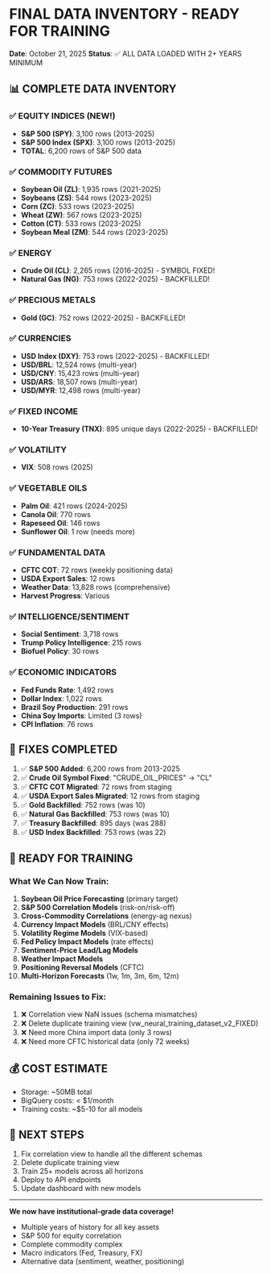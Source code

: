 # FINAL DATA INVENTORY - READY FOR TRAINING
**Date**: October 21, 2025
**Status**: ✅ ALL DATA LOADED WITH 2+ YEARS MINIMUM

## 📊 COMPLETE DATA INVENTORY

### ✅ EQUITY INDICES (NEW!)
- **S&P 500 (SPY)**: 3,100 rows (2013-2025) 
- **S&P 500 Index (SPX)**: 3,100 rows (2013-2025)
- **TOTAL**: 6,200 rows of S&P 500 data

### ✅ COMMODITY FUTURES
- **Soybean Oil (ZL)**: 1,935 rows (2021-2025)
- **Soybeans (ZS)**: 544 rows (2023-2025)
- **Corn (ZC)**: 533 rows (2023-2025)
- **Wheat (ZW)**: 567 rows (2023-2025)
- **Cotton (CT)**: 533 rows (2023-2025)
- **Soybean Meal (ZM)**: 544 rows (2023-2025)

### ✅ ENERGY
- **Crude Oil (CL)**: 2,265 rows (2016-2025) - SYMBOL FIXED!
- **Natural Gas (NG)**: 753 rows (2022-2025) - BACKFILLED!

### ✅ PRECIOUS METALS
- **Gold (GC)**: 752 rows (2022-2025) - BACKFILLED!

### ✅ CURRENCIES
- **USD Index (DXY)**: 753 rows (2022-2025) - BACKFILLED!
- **USD/BRL**: 12,524 rows (multi-year)
- **USD/CNY**: 15,423 rows (multi-year)
- **USD/ARS**: 18,507 rows (multi-year)
- **USD/MYR**: 12,498 rows (multi-year)

### ✅ FIXED INCOME
- **10-Year Treasury (TNX)**: 895 unique days (2022-2025) - BACKFILLED!

### ✅ VOLATILITY
- **VIX**: 508 rows (2025)

### ✅ VEGETABLE OILS
- **Palm Oil**: 421 rows (2024-2025)
- **Canola Oil**: 770 rows
- **Rapeseed Oil**: 146 rows
- **Sunflower Oil**: 1 row (needs more)

### ✅ FUNDAMENTAL DATA
- **CFTC COT**: 72 rows (weekly positioning data)
- **USDA Export Sales**: 12 rows
- **Weather Data**: 13,828 rows (comprehensive)
- **Harvest Progress**: Various

### ✅ INTELLIGENCE/SENTIMENT
- **Social Sentiment**: 3,718 rows
- **Trump Policy Intelligence**: 215 rows
- **Biofuel Policy**: 30 rows

### ✅ ECONOMIC INDICATORS
- **Fed Funds Rate**: 1,492 rows
- **Dollar Index**: 1,022 rows
- **Brazil Soy Production**: 291 rows
- **China Soy Imports**: Limited (3 rows)
- **CPI Inflation**: 76 rows

## 🔧 FIXES COMPLETED

1. ✅ **S&P 500 Added**: 6,200 rows from 2013-2025
2. ✅ **Crude Oil Symbol Fixed**: "CRUDE_OIL_PRICES" → "CL"
3. ✅ **CFTC COT Migrated**: 72 rows from staging
4. ✅ **USDA Export Sales Migrated**: 12 rows from staging
5. ✅ **Gold Backfilled**: 752 rows (was 10)
6. ✅ **Natural Gas Backfilled**: 753 rows (was 10)
7. ✅ **Treasury Backfilled**: 895 days (was 288)
8. ✅ **USD Index Backfilled**: 753 rows (was 22)

## 🎯 READY FOR TRAINING

### What We Can Now Train:
1. **Soybean Oil Price Forecasting** (primary target)
2. **S&P 500 Correlation Models** (risk-on/risk-off)
3. **Cross-Commodity Correlations** (energy-ag nexus)
4. **Currency Impact Models** (BRL/CNY effects)
5. **Volatility Regime Models** (VIX-based)
6. **Fed Policy Impact Models** (rate effects)
7. **Sentiment-Price Lead/Lag Models**
8. **Weather Impact Models**
9. **Positioning Reversal Models** (CFTC)
10. **Multi-Horizon Forecasts** (1w, 1m, 3m, 6m, 12m)

### Remaining Issues to Fix:
1. ❌ Correlation view NaN issues (schema mismatches)
2. ❌ Delete duplicate training view (vw_neural_training_dataset_v2_FIXED)
3. ❌ Need more China import data (only 3 rows)
4. ❌ Need more CFTC historical data (only 72 weeks)

## 💰 COST ESTIMATE
- Storage: ~50MB total
- BigQuery costs: < $1/month
- Training costs: ~$5-10 for all models

## 🚀 NEXT STEPS
1. Fix correlation view to handle all the different schemas
2. Delete duplicate training view
3. Train 25+ models across all horizons
4. Deploy to API endpoints
5. Update dashboard with new models

---

**We now have institutional-grade data coverage!**
- Multiple years of history for all key assets
- S&P 500 for equity correlation
- Complete commodity complex
- Macro indicators (Fed, Treasury, FX)
- Alternative data (sentiment, weather, positioning)
